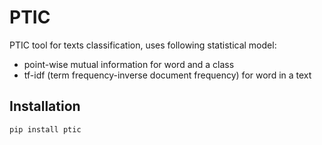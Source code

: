 # PTIC

PTIC tool for texts classification, uses following statistical model:

* point-wise mutual information for word and a class
* tf-idf (term frequency-inverse document frequency) for word in a text

## Installation

```bash
pip install ptic
```
